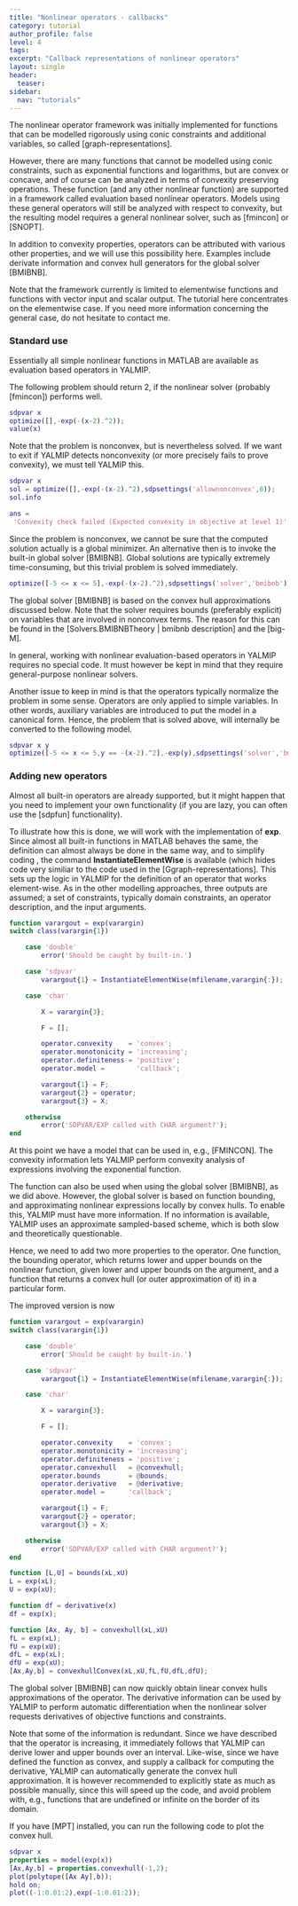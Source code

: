 ```yaml
---
title: "Nonlinear operators - callbacks"
category: tutorial
author_profile: false
level: 4
tags:
excerpt: "Callback representations of nonlinear operators"
layout: single
header:
  teaser:
sidebar:
  nav: "tutorials"
---
```


The nonlinear operator framework was initially implemented for functions that can be modelled rigorously using conic constraints and additional variables, so called [graph-representations].

However, there are many functions that cannot be modelled using conic constraints, such as exponential functions and logarithms, but are convex or concave, and of course can be analyzed in terms of convexity preserving operations. These function (and any other nonlinear function) are supported in a framework called evaluation based nonlinear operators. Models using these general operators will still be analyzed with respect to convexity, but the resulting model requires a general nonlinear solver, such as [fmincon] or [SNOPT].

In addition to convexity properties, operators can be attributed with various other properties, and we will use this possibility here. Examples include derivate information and convex hull generators for the global solver [BMIBNB].

Note that the framework currently is limited to elementwise functions and functions with vector input and scalar output. The tutorial here concentrates on the elementwise case. If you need more information concerning the general case, do not hesitate to contact me.

### Standard use

Essentially all simple nonlinear functions in MATLAB are available as evaluation based operators in YALMIP.

The following problem should return 2, if the nonlinear solver (probably [fmincon]) performs well.

````matlab
sdpvar x
optimize([],-exp(-(x-2).^2));
value(x)
````

Note that the problem is nonconvex, but is nevertheless solved. If we want to exit if YALMIP detects nonconvexity (or more precisely fails to prove convexity), we must tell YALMIP this.

````matlab
sdpvar x
sol = optimize([],-exp(-(x-2).^2),sdpsettings('allownonconvex',0));
sol.info

ans =
 'Convexity check failed (Expected convexity in objective at level 1)'
````

Since the problem is nonconvex, we cannot be sure that the computed solution actually is a global minimizer. An alternative then is to invoke the built-in global solver [BMIBNB]. Global solutions are typically extremely time-consuming, but this trivial problem is solved immediately.

````matlab
optimize([-5 <= x <= 5],-exp(-(x-2).^2),sdpsettings('solver','bmibnb'));
````

The global solver [BMIBNB] is based on the convex hull approximations discussed below. Note that the solver requires bounds (preferably explicit) on variables that are involved in nonconvex terms. The reason for this can be found in the [Solvers.BMIBNBTheory | bmibnb description] and the [big-M].

In general, working with nonlinear evaluation-based operators in YALMIP requires no special code. It must however be kept in mind that they require general-purpose nonlinear solvers.

Another issue to keep in mind is that the operators typically normalize the problem in some sense. Operators are only applied to simple variables. In other words, auxiliary variables are introduced to put the model in a canonical form. Hence, the problem that is solved above, will internally be converted to the following model.

````matlab
sdpvar x y
optimize([-5 <= x <= 5,y == -(x-2).^2],-exp(y),sdpsettings('solver','bmibnb'));
````


### Adding new operators

Almost all built-in operators are already supported, but it might happen that you need to implement your own functionality (if you are lazy, you can often use the [sdpfun] functionality).

To illustrate how this is done, we will work with the implementation of **exp**. Since almost all built-in functions in MATLAB behaves the same, the definition can almost always be done in the same way, and to simplify coding , the command **InstantiateElementWise** is available (which hides code very similiar to the code used in the [Ggraph-representations]. This sets up the logic in YALMIP for the definition of an operator that works element-wise. As in the other modelling approaches, three outputs are assumed; a set of constraints, typically domain constraints, an operator description, and the input arguments.

````matlab
function varargout = exp(varargin)
switch class(varargin{1})

    case 'double'
        error('Should be caught by built-in.')

    case 'sdpvar'
        varargout{1} = InstantiateElementWise(mfilename,varargin{:});

    case 'char'

        X = varargin{3};

        F = [];

        operator.convexity    = 'convex';
        operator.monotonicity = 'increasing';
        operator.definiteness = 'positive';
        operator.model =        'callback';

        varargout{1} = F;
        varargout{2} = operator;
        varargout{3} = X;

    otherwise
        error('SDPVAR/EXP called with CHAR argument?');
end

````

At this point we have a model that can be used in, e.g., [FMINCON]. The convexity information lets YALMIP perform convexity analysis of expressions involving the exponential function.

The function can also be used when using the global solver [BMIBNB], as we did above. However, the global solver is based on function bounding, and approximating nonlinear expressions locally by convex hulls. To enable this, YALMIP must have more information. If no information is available, YALMIP uses an approximate sampled-based scheme, which is both slow and theoretically questionable.

Hence, we need to add two more properties to the operator. One function, the bounding operator, which returns lower and upper bounds on the nonlinear function, given lower and upper bounds on the argument, and a function that returns a convex hull (or outer approximation of it) in a particular form.

The improved version is now

````matlab
function varargout = exp(varargin)
switch class(varargin{1})

    case 'double'
        error('Should be caught by built-in.')

    case 'sdpvar'
        varargout{1} = InstantiateElementWise(mfilename,varargin{:});

    case 'char'

        X = varargin{3};

        F = [];

        operator.convexity    = 'convex';
        operator.monotonicity = 'increasing';
        operator.definiteness = 'positive';
        operator.convexhull   = @convexhull;
        operator.bounds       = @bounds;
        operator.derivative   = @derivative;
        operator.model =      'callback';

        varargout{1} = F;
        varargout{2} = operator;
        varargout{3} = X;

    otherwise
        error('SDPVAR/EXP called with CHAR argument?');
end

function [L,U] = bounds(xL,xU)
L = exp(xL);
U = exp(xU);

function df = derivative(x)
df = exp(x);

function [Ax, Ay, b] = convexhull(xL,xU)
fL = exp(xL);
fU = exp(xU);
dfL = exp(xL);
dfU = exp(xU);
[Ax,Ay,b] = convexhullConvex(xL,xU,fL,fU,dfL,dfU);

````

The global solver [BMIBNB] can now quickly obtain linear convex hulls approximations of the operator. The derivative information can be used by YALMIP to perform automatic differentiation when the nonlinear solver requests derivatives of objective functions and constraints.

Note that some of the information is redundant. Since we have described that the operator is increasing, it immediately follows that YALMIP can derive lower and upper bounds over an interval. Like-wise, since we have defined the function as convex, and supply a callback for computing the derivative, YALMIP can automatically generate the convex hull approximation. It is however recommended to explicitly state as much as possible manually, since this will speed up the code, and avoid problem with, e.g., functions that are undefined or infinite  on the border of its domain.

If you have [MPT] installed, you can run the following code to plot the convex hull.

````matlab
sdpvar x
properties = model(exp(x))
[Ax,Ay,b] = properties.convexhull(-1,2);
plot(polytope([Ax Ay],b));
hold on;
plot((-1:0.01:2),exp(-1:0.01:2));
````
